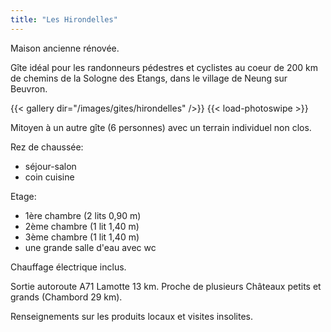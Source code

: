 ```yaml
---
title: "Les Hirondelles"
---
```


Maison ancienne rénovée. 

Gîte idéal pour les randonneurs pédestres et cyclistes au coeur de 200 km de chemins de la Sologne des Etangs, dans le village de Neung sur Beuvron.

{{< gallery dir="/images/gites/hirondelles" />}} {{< load-photoswipe >}}

Mitoyen à un autre gîte (6 personnes) avec un terrain individuel non clos.

Rez de chaussée:
 - séjour-salon
 - coin cuisine

Etage:
 - 1ère chambre (2 lits 0,90 m)
 - 2ème chambre (1 lit 1,40 m)
 - 3ème chambre (1 lit 1,40 m)
 - une grande salle d'eau avec wc

Chauffage électrique inclus.

Sortie autoroute A71 Lamotte 13 km.
Proche de plusieurs Châteaux petits et grands (Chambord 29 km). 

Renseignements sur les produits locaux et visites insolites.

